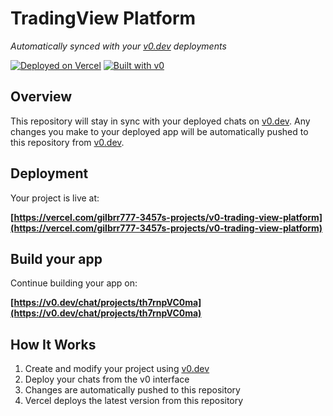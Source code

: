 # TradingView Platform

*Automatically synced with your [v0.dev](https://v0.dev) deployments*

[![Deployed on Vercel](https://img.shields.io/badge/Deployed%20on-Vercel-black?style=for-the-badge&logo=vercel)](https://vercel.com/gilbrr777-3457s-projects/v0-trading-view-platform)
[![Built with v0](https://img.shields.io/badge/Built%20with-v0.dev-black?style=for-the-badge)](https://v0.dev/chat/projects/th7rnpVC0ma)

## Overview

This repository will stay in sync with your deployed chats on [v0.dev](https://v0.dev).
Any changes you make to your deployed app will be automatically pushed to this repository from [v0.dev](https://v0.dev).

## Deployment

Your project is live at:

**[https://vercel.com/gilbrr777-3457s-projects/v0-trading-view-platform](https://vercel.com/gilbrr777-3457s-projects/v0-trading-view-platform)**

## Build your app

Continue building your app on:

**[https://v0.dev/chat/projects/th7rnpVC0ma](https://v0.dev/chat/projects/th7rnpVC0ma)**

## How It Works

1. Create and modify your project using [v0.dev](https://v0.dev)
2. Deploy your chats from the v0 interface
3. Changes are automatically pushed to this repository
4. Vercel deploys the latest version from this repository
